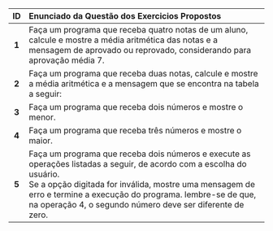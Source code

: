 | ID | Enunciado da Questão dos Exercicios Propostos   |
| :---: | :--- |
| **1** | Faça um programa que receba quatro notas de um aluno, calcule e mostre a média aritmética das notas e a mensagem de aprovado ou reprovado, considerando para aprovação média 7.  |
| **2** | Faça um programa que receba duas notas, calcule e mostre a média aritmética e a mensagem que se encontra na tabela a seguir: |
| **3** | Faça um programa que receba dois números e mostre o menor.  |
| **4** | Faça um programa que receba três números e mostre o maior.  |
| **5** |  Faça um programa que receba dois números e execute as operações listadas a seguir, de acordo com a escolha do usuário. <br>  Se a opção digitada for inválida, mostre uma mensagem de erro e termine a execução do programa. lembre-se de que, na operação 4, o segundo número deve ser diferente de zero. |
